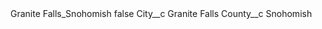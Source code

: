 <?xml version="1.0" encoding="UTF-8"?>
<CustomMetadata xmlns="http://soap.sforce.com/2006/04/metadata" xmlns:xsi="http://www.w3.org/2001/XMLSchema-instance" xmlns:xsd="http://www.w3.org/2001/XMLSchema">
    <label>Granite Falls_Snohomish</label>
    <protected>false</protected>
    <values>
        <field>City__c</field>
        <value xsi:type="xsd:string">Granite Falls</value>
    </values>
    <values>
        <field>County__c</field>
        <value xsi:type="xsd:string">Snohomish</value>
    </values>
</CustomMetadata>
